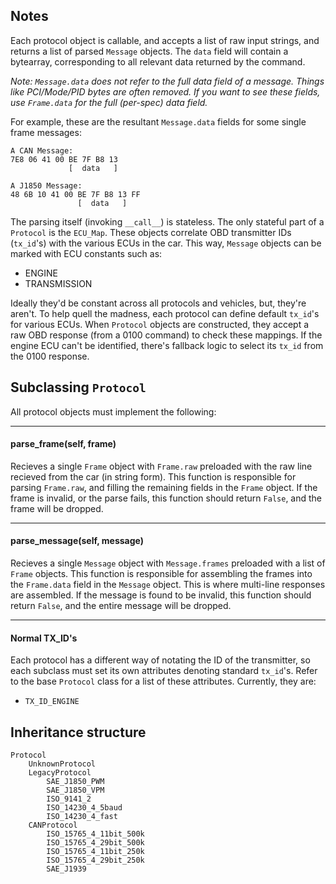 Notes
-----

Each protocol object is callable, and accepts a list of raw input strings, and returns a list of parsed `Message` objects. The `data` field will contain a bytearray, corresponding to all relevant data returned by the command.

*Note: `Message.data` does not refer to the full data field of a message. Things like PCI/Mode/PID bytes are often removed. If you want to see these fields, use `Frame.data` for the full (per-spec) data field.*

For example, these are the resultant `Message.data` fields for some single frame messages:

```
A CAN Message:
7E8 06 41 00 BE 7F B8 13
             [  data   ]

A J1850 Message:
48 6B 10 41 00 BE 7F B8 13 FF
               [  data   ]
```

The parsing itself (invoking `__call__`) is stateless. The only stateful part of a `Protocol` is the `ECU_Map`. These objects correlate OBD transmitter IDs (`tx_id`'s) with the various ECUs in the car. This way, `Message` objects can be marked with ECU constants such as:

- ENGINE
- TRANSMISSION

Ideally they'd be constant across all protocols and vehicles, but, they're aren't. To help quell the madness, each protocol can define default `tx_id`'s for various ECUs. When `Protocol` objects are constructed, they accept a raw OBD response (from a 0100 command) to check these mappings. If the engine ECU can't be identified, there's fallback logic to select its `tx_id` from the 0100 response.

Subclassing `Protocol`
---------------------

All protocol objects must implement the following:

----------------------------------------

#### parse_frame(self, frame)

Recieves a single `Frame` object with `Frame.raw` preloaded with the raw line recieved from the car (in string form). This function is responsible for parsing `Frame.raw`, and filling the remaining fields in the `Frame` object. If the frame is invalid, or the parse fails, this function should return `False`, and the frame will be dropped.

----------------------------------------

#### parse_message(self, message)

Recieves a single `Message` object with `Message.frames` preloaded with a list of `Frame` objects. This function is responsible for assembling the frames into the `Frame.data` field in the `Message` object. This is where multi-line responses are assembled. If the message is found to be invalid, this function should return `False`, and the entire message will be dropped.

----------------------------------------

#### Normal TX_ID's

Each protocol has a different way of notating the ID of the transmitter, so each subclass must set its own attributes denoting standard `tx_id`'s. Refer to the base `Protocol` class for a list of these attributes. Currently, they are:

- `TX_ID_ENGINE`


Inheritance structure
---------------------

```
Protocol
    UnknownProtocol
    LegacyProtocol
        SAE_J1850_PWM
        SAE_J1850_VPM
        ISO_9141_2
        ISO_14230_4_5baud
        ISO_14230_4_fast
    CANProtocol
        ISO_15765_4_11bit_500k
        ISO_15765_4_29bit_500k
        ISO_15765_4_11bit_250k
        ISO_15765_4_29bit_250k
        SAE_J1939
```
